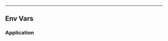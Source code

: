 <!-- Space: Projects -->
<!-- Parent: ZshScmBreeze -->
<!-- Title: EnvVars ZshScmBreeze -->
<!-- Label: ZshScmBreeze -->
<!-- Label: Project -->
<!-- Label: EnvVars -->
<!-- Include: disclaimer.md -->
<!-- Include: ac:toc -->

---

## Env Vars

### Application
